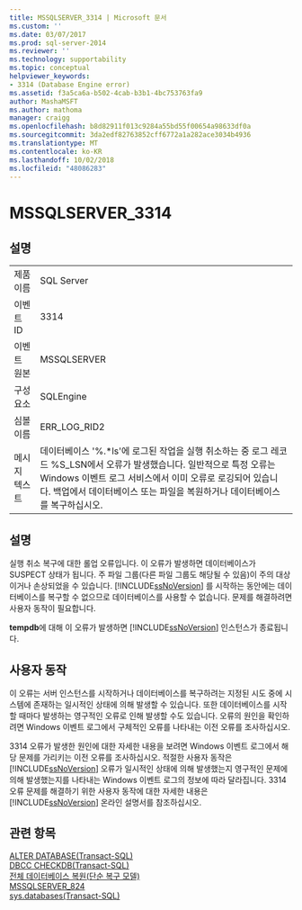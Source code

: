 ```yaml
---
title: MSSQLSERVER_3314 | Microsoft 문서
ms.custom: ''
ms.date: 03/07/2017
ms.prod: sql-server-2014
ms.reviewer: ''
ms.technology: supportability
ms.topic: conceptual
helpviewer_keywords:
- 3314 (Database Engine error)
ms.assetid: f3a5ca6a-b502-4cab-b3b1-4bc753763fa9
author: MashaMSFT
ms.author: mathoma
manager: craigg
ms.openlocfilehash: b8d82911f013c9284a55bd55f00654a98633df0a
ms.sourcegitcommit: 3da2edf82763852cff6772a1a282ace3034b4936
ms.translationtype: MT
ms.contentlocale: ko-KR
ms.lasthandoff: 10/02/2018
ms.locfileid: "48086283"
---
```

# <a name="mssqlserver3314"></a>MSSQLSERVER_3314
    
## <a name="details"></a>설명  
  
|||  
|-|-|  
|제품 이름|SQL Server|  
|이벤트 ID|3314|  
|이벤트 원본|MSSQLSERVER|  
|구성 요소|SQLEngine|  
|심볼 이름|ERR_LOG_RID2|  
|메시지 텍스트|데이터베이스 '%.*ls'에 로그된 작업을 실행 취소하는 중 로그 레코드 %S_LSN에서 오류가 발생했습니다. 일반적으로 특정 오류는 Windows 이벤트 로그 서비스에서 이미 오류로 로깅되어 있습니다. 백업에서 데이터베이스 또는 파일을 복원하거나 데이터베이스를 복구하십시오.|  
  
## <a name="explanation"></a>설명  
 실행 취소 복구에 대한 롤업 오류입니다. 이 오류가 발생하면 데이터베이스가 SUSPECT 상태가 됩니다. 주 파일 그룹(다른 파일 그룹도 해당될 수 있음)이 주의 대상이거나 손상되었을 수 있습니다. [!INCLUDE[ssNoVersion](../../includes/ssnoversion-md.md)] 를 시작하는 동안에는 데이터베이스를 복구할 수 없으므로 데이터베이스를 사용할 수 없습니다. 문제를 해결하려면 사용자 동작이 필요합니다.  
  
 **tempdb**에 대해 이 오류가 발생하면 [!INCLUDE[ssNoVersion](../../includes/ssnoversion-md.md)] 인스턴스가 종료됩니다.  
  
## <a name="user-action"></a>사용자 동작  
 이 오류는 서버 인스턴스를 시작하거나 데이터베이스를 복구하려는 지정된 시도 중에 시스템에 존재하는 일시적인 상태에 의해 발생할 수 있습니다. 또한 데이터베이스를 시작할 때마다 발생하는 영구적인 오류로 인해 발생할 수도 있습니다. 오류의 원인을 확인하려면 Windows 이벤트 로그에서 구체적인 오류를 나타내는 이전 오류를 조사하십시오.  
  
 3314 오류가 발생한 원인에 대한 자세한 내용을 보려면 Windows 이벤트 로그에서 해당 문제를 가리키는 이전 오류를 조사하십시오. 적절한 사용자 동작은 [!INCLUDE[ssNoVersion](../../includes/ssnoversion-md.md)] 오류가 일시적인 상태에 의해 발생했는지 영구적인 문제에 의해 발생했는지를 나타내는 Windows 이벤트 로그의 정보에 따라 달라집니다. 3314 오류 문제를 해결하기 위한 사용자 동작에 대한 자세한 내용은 [!INCLUDE[ssNoVersion](../../includes/ssnoversion-md.md)] 온라인 설명서를 참조하십시오.  
  
## <a name="see-also"></a>관련 항목  
 [ALTER DATABASE&#40;Transact-SQL&#41;](/sql/t-sql/statements/alter-database-transact-sql)   
 [DBCC CHECKDB&#40;Transact-SQL&#41;](/sql/t-sql/database-console-commands/dbcc-checkdb-transact-sql)   
 [전체 데이터베이스 복원&#40;단순 복구 모델&#41;](../backup-restore/complete-database-restores-simple-recovery-model.md)   
 [MSSQLSERVER_824](mssqlserver-824-database-engine-error.md)   
 [sys.databases&#40;Transact-SQL&#41;](/sql/relational-databases/system-catalog-views/sys-databases-transact-sql)  
  
  
